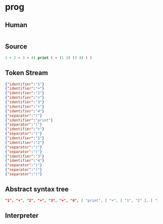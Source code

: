 # prog
## Human
```

```
## Source
```lisp
1 + 2 + 3 + 4( print ( + (1 2) (3 4) ) ) 
```
## Token Stream
```json
{"identifier":"1"}
{"identifier":"+"}
{"identifier":"2"}
{"identifier":"+"}
{"identifier":"3"}
{"identifier":"+"}
{"identifier":"4"}
{"separator":"("}
{"identifier":"print"}
{"separator":"("}
{"identifier":"+"}
{"separator":"("}
{"identifier":"1"}
{"identifier":"2"}
{"separator":")"}
{"separator":"("}
{"identifier":"3"}
{"identifier":"4"}
{"separator":")"}
{"separator":")"}
{"separator":")"}
```
## Abstract syntax tree
```json
"1", "+", "2", "+", "3", "+", "4", [ "print", [ "+", [ "1", "2" ], [ "3", "4" ] ] ]
```
## Interpreter
```bash
```
